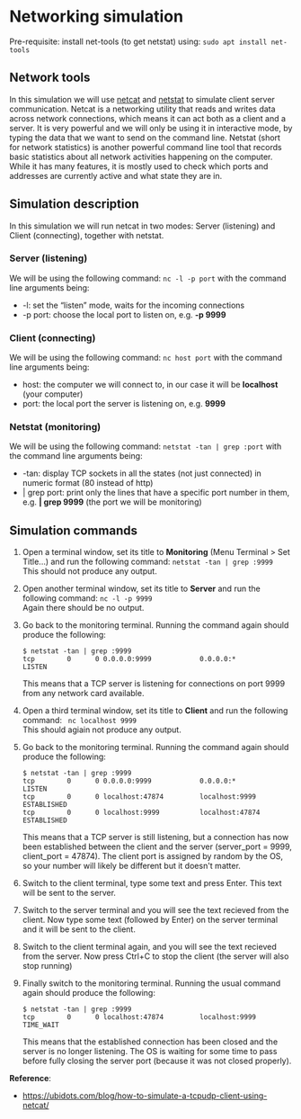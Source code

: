 # Networking simulation

Pre-requisite: install net-tools (to get netstat) using: ```sudo apt install net-tools```

## Network tools
In this simulation we will use [netcat](https://www.sans.org/security-resources/sec560/netcat_cheat_sheet_v1.pdf) and [netstat](https://linux.die.net/man/8/netstat) to simulate client server communication. Netcat
is a networking utility that reads and writes data across network connections, which means it can act both as a client and a server. It is very powerful and we will only be using it in interactive mode, by typing the data that we want to send on the command line. 
Netstat (short for network statistics) is another powerful command line tool that records basic statistics about all network activities happening on the computer. While it has many features, it is mostly used to check which ports and addresses are currently active and what state they are in.

## Simulation description
In this simulation we will run netcat in two modes: Server (listening) and Client (connecting), together with netstat.

### Server (listening)
We will be using the following command: ```nc -l -p port``` with the command line arguments being:
*  -l: set the “listen” mode, waits for the incoming connections
*  -p port: choose the local port to listen on, e.g. **-p 9999**

### Client (connecting)
We will be using the following command: ```nc host port``` with the command line arguments being:
*  host: the computer we will connect to, in our case it will be **localhost** (your computer)
*  port: the local port the server is listening on, e.g. **9999**

### Netstat (monitoring)
We will be using the following command: ```netstat -tan | grep :port``` with the command line arguments being:
* -tan: display TCP sockets in all the states (not just connected) in numeric format (80 instead of http)
* | grep port: print only the lines that have a specific port number in them, e.g. **| grep 9999** (the port we will be monitoring)


## Simulation commands
1. Open a terminal window, set its title to **Monitoring** (Menu Terminal > Set Title...) and run the following command: ```netstat -tan | grep :9999```  
   This should not produce any output.

1. Open another terminal window, set its title to **Server** and run the following command: ```nc -l -p 9999```  
   Again there should be no output.

1. Go back to the monitoring terminal. Running the command again should produce the following:
   ```
   $ netstat -tan | grep :9999
   tcp        0      0 0.0.0.0:9999            0.0.0.0:*               LISTEN 
   ```
   This means that a TCP server is listening for connections on port 9999 from any network card available. 

1. Open a third terminal window, set its title to **Client** and run the following command: ``` nc localhost 9999```  
   This should agiain not produce any output.

1. Go back to the monitoring terminal. Running the command again should produce the following:
   ```
   $ netstat -tan | grep :9999
   tcp        0      0 0.0.0.0:9999            0.0.0.0:*               LISTEN     
   tcp        0      0 localhost:47874         localhost:9999          ESTABLISHED
   tcp        0      0 localhost:9999          localhost:47874         ESTABLISHED
   ```
   This means that a TCP server is still listening, but a connection has now been established between the client and the server (server_port = 9999, client_port = 47874). The client port is assigned by random by the OS, so your number will likely be different but it doesn't matter.

1. Switch to the client terminal, type some text and press Enter. This text will be sent to the server. 

1. Switch to the server terminal and you will see the text recieved from the client. 
   Now type some text (followed by Enter) on the server terminal and it will be sent to the client.

1. Switch to the client terminal again, and you will see the text recieved from the server. 
   Now press Ctrl+C to stop the client (the server will also stop running)

1. Finally switch to the monitoring terminal. Running the usual command again should produce the following:
   ```
   $ netstat -tan | grep :9999
   tcp        0      0 localhost:47874         localhost:9999          TIME_WAIT 
   ``` 
   This means that the established connection has been closed and the server is no longer listening. The OS is waiting for some time to pass before fully closing the server port (because it was not closed properly).

__Reference__: 
* https://ubidots.com/blog/how-to-simulate-a-tcpudp-client-using-netcat/
